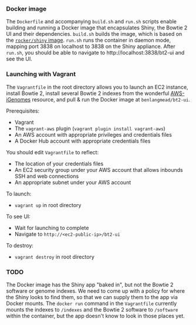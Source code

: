 ### Docker image

The `Dockerfile` and accompanying `build.sh` and `run.sh` scripts enable building and running a Docker image that encapsulates Shiny, the Bowtie 2 UI and their dependencies.  `build.sh` builds the image, which is based on the [`rocker/shiny` image](https://hub.docker.com/r/rocker/shiny/).  `run.sh` runs the container in daemon mode, mapping port 3838 on localhost to 3838 on the Shiny appliance.  After `run.sh`, you should be able to navigate to http://localhost:3838/bt2-ui and see the UI.

### Launching with Vagrant

The `Vagrantfile` in the root directory allows you to launch an EC2 instance, install Bowtie 2, install several Bowtie 2 indexes from the wonderful [AWS-iGenomes](https://ewels.github.io/AWS-iGenomes/) resource, and pull & run the Docker image at `benlangmead/bt2-ui`.

Prerequisites:
* Vagrant
* The `vagrant-aws` plugin (`vagrant plugin install vagrant-aws`)
* An AWS account with appropriate privileges and credentials files
* A Docker Hub account with appropriate credentials files

You should edit `Vagrantfile` to reflect:
* The location of your credentials files
* An EC2 security group under your AWS account that allows inbounds SSH and web connections
* An appropriate subnet under your AWS account

To launch:
* `vagrant up` in root directory

To see UI:
* Wait for launching to complete
* Navigate to `http://<ec2-public-ip>/bt2-ui`

To destroy:
* `vagrant destroy` in root directory

### TODO

The Docker image has the Shiny app "baked in", but not the Bowtie 2 software or genome indexes.  We need to come up with a policy for where the Shiny looks to find them, so that we can supply them to the app via Docker mounts.  The `docker run` command in the `Vagrantfile` currently mounts the indexes to `/indexes` and the Bowtie 2 software to `/software` within the container, but the app doesn't know to look in those places yet.
